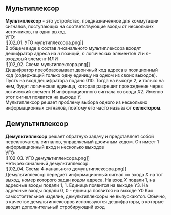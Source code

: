 ## Мультиплексор
**Мультиплексор** - это устройство, предназначенное для коммутации сигналов, поступающих на соответствующие входы от нескольких источников, на один выход  
УГО:  
![[02_01. УГО мультиплексора.png]]  
В общем виде в состав $n$-канального мультиплексора входят дешифратор адреса на $n$ позиций, $n$ логических элементов И и $n$-входовый элемент ИЛИ  
![[02_02. Схема мультиплексора.png]]  
Дешифратор преобразовывает двоичный код адреса в позиционный код (содержащий только одну единицу на одном из своих выходов). Пусть на вход дешифратора подано 010. Тогда на выходе 2, и только на нем, будет логическая единица, которая разрешит прохождение через логический элемент И информационного сигнала со входа $X2$. Именно 
этот сигнал появится на выходе $Y$.  
Мультиплексор решает проблему выбора одного из нескольких информационных сигналов, поэтому его часто называют **селектором**.  
## Демультиплексор
**Демультиплексор** решает обратную задачу и представляет собой переключатель сигналов, управляемый двоичным кодом. Он имеет 1 информационный вход и несколько выходов  
УГО:  
![[02_03. УГО демультиплексора.png]]  
Четырехканальный демультиплексор:  
![[02_04. Схема 4-канального демультиплексора.png]]  
Демультиплексор передает информационный сигнал со входа $X$ на тот выход, номер которого задан кодом адреса. На вход $Х$ подали 1, на адресные входы подали 1, 1. Единица появится на выходе $Y3$. На адресные входы подали 0, 0 - единица появится на выходе $Y0$
Как самостоятельное изделие, демультиплексоры не выпускаются. Обычно, в качестве демультиплексоров используются дешифраторы, в которые вводят дополнительный стробирующий вход